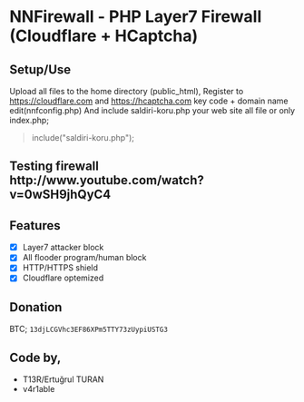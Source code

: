 NNFirewall - PHP Layer7 Firewall (Cloudflare + HCaptcha)
=========

<h2>Setup/Use</h2>

Upload all files to the home directory (public_html),
Register to https://cloudflare.com and https://hcaptcha.com key code + domain name edit(nnfconfig.php)
And include saldiri-koru.php your web site all file or only index.php;

> include("saldiri-koru.php");

<h2>Testing firewall http://www.youtube.com/watch?v=0wSH9jhQyC4</h2>

Features
---
- [x] Layer7 attacker block
- [x] All flooder program/human block
- [x] HTTP/HTTPS shield
- [x] Cloudflare optemized

Donation
---
BTC; `13djLCGVhc3EF86XPm5TTY73zUypiUSTG3`

Code by,
---
* T13R/Ertuğrul TURAN
* v4r1able
